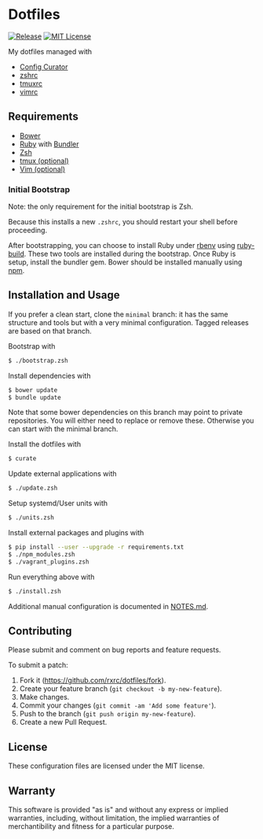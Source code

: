 # Dotfiles

[![Release](https://img.shields.io/github/release/rxrc/dotfiles.svg)](https://github.com/rxrc/dotfiles/releases)
[![MIT License](https://img.shields.io/github/license/rxrc/dotfiles.svg)](./LICENSE.txt)

My dotfiles managed with

- [Config Curator]
- [zshrc]
- [tmuxrc]
- [vimrc]

[Config Curator]: https://github.com/razor-x/config_curator
[tmuxrc]: https://github.com/rxrc/tmuxrc
[vimrc]: https://github.com/rxrc/vimrc
[zshrc]: https://github.com/rxrc/zshrc

## Requirements

* [Bower]
* [Ruby] with [Bundler]
* [Zsh]
* [tmux (optional)][tmux]
* [Vim (optional)][Vim]

### Initial Bootstrap

Note: the only requirement for the initial bootstrap is Zsh.

Because this installs a new `.zshrc`,
you should restart your shell before proceeding.

After bootstrapping, you can choose to install Ruby
under [rbenv] using [ruby-build].
These two tools are installed during the bootstrap.
Once Ruby is setup, install the bundler gem.
Bower should be installed manually using [npm].

[Bower]: http://bower.io/
[Bundler]: http://bundler.io/
[npm]: https://www.npmjs.com/
[rbenv]: https://github.com/sstephenson/rbenv
[Ruby]: https://www.ruby-lang.org/
[ruby-build]: https://github.com/sstephenson/ruby-build
[tmux]: http://tmux.sourceforge.net/
[Vim]: http://www.vim.org/
[Zsh]: http://www.zsh.org/

## Installation and Usage

If you prefer a clean start, clone the `minimal` branch:
it has the same structure and tools but with
a very minimal configuration.
Tagged releases are based on that branch.

Bootstrap with

```bash
$ ./bootstrap.zsh
```

Install dependencies with

```bash
$ bower update
$ bundle update
```

Note that some bower dependencies on this branch
may point to private repositories.
You will either need to replace or remove these.
Otherwise you can start with the minimal branch.

Install the dotfiles with

```bash
$ curate
```

Update external applications with

```bash
$ ./update.zsh
```

Setup systemd/User units with

```bash
$ ./units.zsh
```

Install external packages and plugins with

```bash
$ pip install --user --upgrade -r requirements.txt
$ ./npm_modules.zsh
$ ./vagrant_plugins.zsh
```

Run everything above with

```bash
$ ./install.zsh
```

Additional manual configuration is documented in
[NOTES.md](./NOTES.md).

## Contributing

Please submit and comment on bug reports and feature requests.

To submit a patch:

1. Fork it (https://github.com/rxrc/dotfiles/fork).
2. Create your feature branch (`git checkout -b my-new-feature`).
3. Make changes.
4. Commit your changes (`git commit -am 'Add some feature'`).
5. Push to the branch (`git push origin my-new-feature`).
6. Create a new Pull Request.

## License

These configuration files are licensed under the MIT license.

## Warranty

This software is provided "as is" and without any express or
implied warranties, including, without limitation, the implied
warranties of merchantibility and fitness for a particular
purpose.
